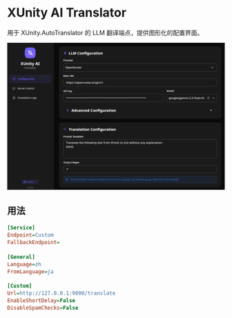 # XUnity AI Translator

用于 XUnity.AutoTranslator 的 LLM 翻译端点，提供图形化的配置界面。

![](./ui.png)

## 用法

```ini
[Service]
Endpoint=Custom
FallbackEndpoint=

[General]
Language=zh
FromLanguage=ja

[Custom]
Url=http://127.0.0.1:9000/translate
EnableShortDelay=False
DisableSpamChecks=False
```